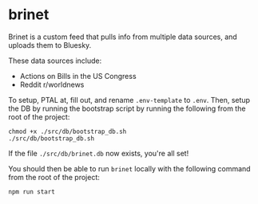 # brinet
Brinet is a custom feed that pulls info from multiple data sources, and uploads them to Bluesky.

These data sources include:
- Actions on Bills in the US Congress
- Reddit r/worldnews

To setup, PTAL at, fill out, and rename `.env-template` to `.env`.
Then, setup the DB by running the bootstrap script by running the following from the root of the project:
```
chmod +x ./src/db/bootstrap_db.sh
./src/db/bootstrap_db.sh
```
If the file `./src/db/brinet.db` now exists, you're all set!

You should then be able to run `brinet` locally with the following command from the root of the project:
```
npm run start
```
